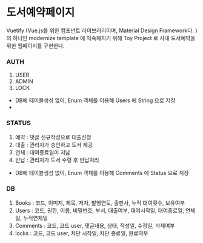 # 도서예약페이지

Vuetify (Vue.js를 위한 컴포넌트 라이브러리이며, Material Design Framework다. ) 의 하나인
modernize template 에 익숙해지기 위해
Toy Project 로 사내 도서예약을 위한 웹페이지를 구현한다.


### AUTH
1. USER
2. ADMIN
3. LOCK
* DB에 테이블생성 없이, Enum 객체를 이용해 Users 에 String 으로 저장
* 
### STATUS
1. 예약 : 댓글 신규작성으로 대출신청
2. 대출 : 관리자가 승인하고 도서 제공
3. 연체 : 대여종료일이 지남
4. 반납 : 관리자가 도서 수령 후 반납처리
* DB에 테이블생성 없이, Enum 객체를 이용해 Comments 에 Status 으로 저장

### DB
1. Books : 코드, 이미지, 제목, 저자, 발행연도, 출판사, 누적 대여횟수, 보유여부
2. Users : 코드, 권한, 이름, 비밀번호, 부서, 대출여부, 대여시작일, 대여종료일, 연체일, 누적연체일
3. Comments : 코드, 코드 user, 댓글내용, 상태, 작성일, 수정일, 삭제여부
4. locks : 코드, 코드 user, 차단 시작일, 차단 종료일, 완료여부